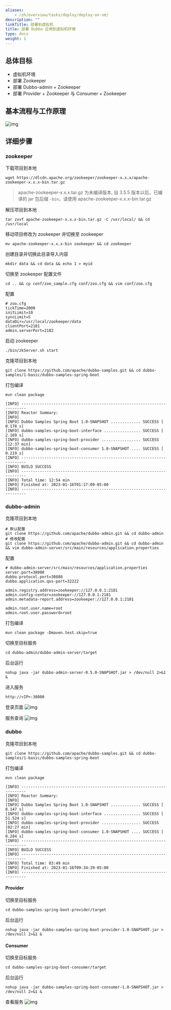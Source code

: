 ```yaml
---
aliases:
    - /zh/overview/tasks/deploy/deploy-on-vm/
description: ""
linkTitle: 部署到虚拟机
title: 部署 Dubbo 应用到虚拟机环境
type: docs
weight: 1
---
```




## 总体目标
- 虚拟机环境
- 部署 Zookeeper
- 部署 Dubbo-admin + Zookeeper
- 部署 Provider + Zookeeper 与 Consumer + Zookeeper

## 基本流程与工作原理

![img](/imgs/v3/tasks/deploy/linux.jpg)

## 详细步骤

### zookeeper

下载项目到本地
```
wget https://dlcdn.apache.org/zookeeper/zookeeper-x.x.x/apache-zookeeper-x.x.x-bin.tar.gz
```

> apache-zookeeper-x.x.x.tar.gz 为未编译版本, 自 3.5.5 版本以后，已编译的 jar 包后缀 `-bin`，请使用 apache-zookeeper-x.x.x-bin.tar.gz

解压项目到本地
```
tar zxvf apache-zookeeper-x.x.x-bin.tar.gz -C /usr/local/ && cd /usr/local
```

移动项目修改为 zookeeper 并切换至 zookeeper
```
mv apache-zookeeper-x.x.x-bin zookeeper && cd zookeeper
```

创建目录并切换此目录导入内容
```
mkdir data && cd data && echo 1 > myid
```

切换至 zookeeper 配置文件
```
cd .. && cp conf/zoo_sample.cfg conf/zoo.cfg && vim conf/zoo.cfg
```

配置
```
# zoo.cfg
tickTime=2000
initLimit=10
syncLimit=5
dataDir=/usr/local/zookeeper/data
clientPort=2181
admin.serverPort=2182
```

启动 zookeeper
```
./bin/zkServer.sh start
```

克隆项目到本地
```
git clone https://github.com/apache/dubbo-samples.git && cd dubbo-samples/1-basic/dubbo-samples-spring-boot
```

打包编译
```
mvn clean package
```

```
[INFO] ------------------------------------------------------------------------
[INFO] Reactor Summary:
[INFO]
[INFO] Dubbo Samples Spring Boot 1.0-SNAPSHOT ............. SUCCESS [  0.178 s]
[INFO] dubbo-samples-spring-boot-interface ................ SUCCESS [  2.169 s]
[INFO] dubbo-samples-spring-boot-provider ................. SUCCESS [12:37 min]
[INFO] dubbo-samples-spring-boot-consumer 1.0-SNAPSHOT .... SUCCESS [  0.219 s]
[INFO] ------------------------------------------------------------------------
[INFO] BUILD SUCCESS
[INFO] ------------------------------------------------------------------------
[INFO] Total time: 12:54 min
[INFO] Finished at: 2023-01-16T01:17:09-05:00
[INFO] ------------------------------------------------------------------------
```

### dubbo-admin

克隆项目到本地
```
# 默认配置
git clone https://github.com/apache/dubbo-admin.git && cd dubbo-admin
# 修改配置
git clone https://github.com/apache/dubbo-admin.git && cd dubbo-admin && vim dubbo-admin-server/src/main/resources/application.properties
```

配置
```
# dubbo-admin-server/src/main/resources/application.properties
server.port=38080
dubbo.protocol.port=30880
dubbo.application.qos-port=32222

admin.registry.address=zookeeper://127.0.0.1:2181
admin.config-center=zookeeper://127.0.0.1:2181
admin.metadata-report.address=zookeeper://127.0.0.1:2181

admin.root.user.name=root
admin.root.user.password=root
```
打包编译
```
mvn clean package -Dmaven.test.skip=true
```

切换至目标服务
```
cd dubbo-admin/dubbo-admin-server/target
```

后台运行
```
nohup java -jar dubbo-admin-server-0.5.0-SNAPSHOT.jar > /dev/null 2>&1 &
```

进入服务
```
http://<IP>:38080
```

登录页面
![img](/imgs/v3/tasks/deploy/dubbo-admin-login.jpg)

服务查询
![img](/imgs/v3/tasks/deploy/dubbo-admin-page.jpg)

### dubbo

克隆项目到本地
```
git clone https://github.com/apache/dubbo-samples.git && cd dubbo-samples/1-basic/dubbo-samples-spring-boot
```

打包编译
```
mvn clean package
```

```
[INFO] ------------------------------------------------------------------------
[INFO] Reactor Summary:
[INFO]
[INFO] Dubbo Samples Spring Boot 1.0-SNAPSHOT ............. SUCCESS [  8.147 s]
[INFO] dubbo-samples-spring-boot-interface ................ SUCCESS [ 51.524 s]
[INFO] dubbo-samples-spring-boot-provider ................. SUCCESS [02:27 min]
[INFO] dubbo-samples-spring-boot-consumer 1.0-SNAPSHOT .... SUCCESS [  0.284 s]
[INFO] ------------------------------------------------------------------------
[INFO] BUILD SUCCESS
[INFO] ------------------------------------------------------------------------
[INFO] Total time: 03:49 min
[INFO] Finished at: 2023-01-16T09:34:39-05:00
[INFO] ------------------------------------------------------------------------
```

#### Provider

切换至目标服务
```
cd dubbo-samples-spring-boot-provider/target
```

后台运行
```
nohup java -jar dubbo-samples-spring-boot-provider-1.0-SNAPSHOT.jar > /dev/null 2>&1 &
```

#### Consumer

切换至目标服务
```
cd dubbo-samples-spring-boot-consumer/target
```

后台运行
```
nohup java -jar dubbo-samples-spring-boot-consumer-1.0-SNAPSHOT.jar > /dev/null 2>&1 &
```

查看服务
![img](/imgs/v3/tasks/deploy/consumer-provider.jpg)